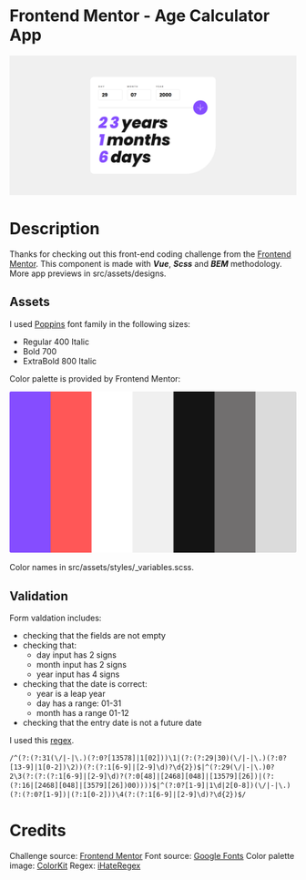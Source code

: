 # Frontend Mentor - Age Calculator App

![Desktop](src/assets/designs/desktop-correct-date.png)

# Description

Thanks for checking out this front-end coding challenge from the [Frontend Mentor](https://www.frontendmentor.io/challenges/age-calculator-app-dF9DFFpj-Q/hub). This component is made with **_Vue_**, **_Scss_** and **_BEM_** methodology. More app previews in src/assets/designs.

## Assets

I used [Poppins](https://fonts.google.com/specimen/Poppins?query=poppins) font family in the following sizes:

- Regular 400 Italic
- Bold 700
- ExtraBold 800 Italic

Color palette is provided by Frontend Mentor:

![color palette](src/assets/designs/color-palette.png)

Color names in src/assets/styles/\_variables.scss.

## Validation

Form valdation includes:

- checking that the fields are not empty
- checking that:
  - day input has 2 signs
  - month input has 2 signs
  - year input has 4 signs
- checking that the date is correct:
  - year is a leap year
  - day has a range: 01-31
  - month has a range 01-12
- checking that the entry date is not a future date

I used this [regex](https://ihateregex.io/expr/date/).

```(regex)
/^(?:(?:31(\/|-|\.)(?:0?[13578]|1[02]))\1|(?:(?:29|30)(\/|-|\.)(?:0?[13-9]|1[0-2])\2))(?:(?:1[6-9]|[2-9]\d)?\d{2})$|^(?:29(\/|-|\.)0?2\3(?:(?:(?:1[6-9]|[2-9]\d)?(?:0[48]|[2468][048]|[13579][26])|(?:(?:16|[2468][048]|[3579][26])00))))$|^(?:0?[1-9]|1\d|2[0-8])(\/|-|\.)(?:(?:0?[1-9])|(?:1[0-2]))\4(?:(?:1[6-9]|[2-9]\d)?\d{2})$/
```

# Credits

Challenge source: [Frontend Mentor](https://www.frontendmentor.io/challenges/age-calculator-app-dF9DFFpj-Q/hub)
Font source: [Google Fonts](https://fonts.google.com/specimen/Poppins?query=poppins)
Color palette image: [ColorKit](https://colorkit.co/)
Regex: [iHateRegex](https://ihateregex.io/expr/date/)
